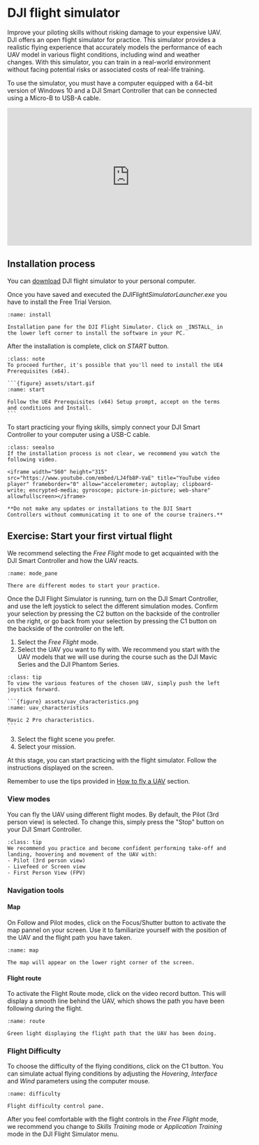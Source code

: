 # DJI flight simulator

Improve your piloting skills without risking damage to your expensive UAV. DJI offers an open flight simulator for practice. This simulator provides a realistic flying experience that accurately models the performance of each UAV model in various flight conditions, including wind and weather changes.
With this simulator, you can train in a real-world environment without facing potential risks or associated costs of real-life training.

To use the simulator, you must have a computer equipped with a 64-bit version of Windows 10 and a DJI Smart Controller that can be connected using a Micro-B to USB-A cable.

<iframe width="560" height="315" src="https://www.youtube.com/embed/Zb_XKPgr0oo" title="YouTube video player" frameborder="0" allow="accelerometer; autoplay; clipboard-write; encrypted-media; gyroscope; picture-in-picture; web-share" allowfullscreen></iframe>

## Installation process
You can [download](https://sim.djicdn.com/Launcher/DJIFlightSimulatorLauncher.zip) DJI flight simulator to your personal computer.

Once you have saved and executed the _DJIFlightSimulatorLauncher.exe_ you have to install the Free Trial Version.

```{figure} assets/install.png
:name: install

Installation pane for the DJI Flight Simulator. Click on _INSTALL_ in the lower left corner to install the software in your PC.
```

After the installation is complete, click on _START_ button.

````{admonition} UE4 Prerequisites
:class: note
To proceed further, it's possible that you'll need to install the UE4 Prerequisites (x64).

```{figure} assets/start.gif
:name: start

Follow the UE4 Prerequisites (x64) Setup prompt, accept on the terms and conditions and Install.
```
````

To start practicing your flying skills, simply connect your DJI Smart Controller to your computer using a USB-C cable.

```{admonition} Quick guide on DJI Flight simulator installation
:class: seealso
If the installation process is not clear, we recommend you watch the following video.

<iframe width="560" height="315" src="https://www.youtube.com/embed/LJ4fb8P-VaE" title="YouTube video player" frameborder="0" allow="accelerometer; autoplay; clipboard-write; encrypted-media; gyroscope; picture-in-picture; web-share" allowfullscreen></iframe>

**Do not make any updates or installations to the DJI Smart Controllers without communicating it to one of the course trainers.**
```

## Exercise: Start your first virtual flight

We recommend selecting the _Free Flight_ mode to get acquainted with the DJI Smart Controller and how the UAV reacts.

```{figure} assets/mode_pane.png
:name: mode_pane

There are different modes to start your practice.
```

Once the DJI Flight Simulator is running, turn on the DJI Smart Controller, and use the left joystick to select the different simulation modes. Confirm your selection by pressing the C2 button on the backside of the controller on the right, or go back from your selection by pressing the C1 button on the backside of the controller on the left.

1. Select the _Free Flight_ mode.
2. Select the UAV you want to fly with. We recommend you start with the UAV models that we will use during the course such as the DJI Mavic Series and the DJI Phantom Series.

````{admonition} UAV Characteristics
:class: tip
To view the various features of the chosen UAV, simply push the left joystick forward.

```{figure} assets/uav_characteristics.png
:name: uav_characteristics

Mavic 2 Pro characteristics.
```
````

3. Select the flight scene you prefer.
4. Select your mission.

At this stage, you can start practicing with the flight simulator. Follow the instructions displayed on the screen.

Remember to use the tips provided in [How to fly a UAV](https://unisvalbard.github.io/Geo-UAV/content/lessons/howto_fly/howto_fly.html) section.

### View modes
You can fly the UAV using different flight modes. By default, the Pilot (3rd person view) is selected. To change this, simply press the "Stop" button on your DJI Smart Controller.

```{admonition} Tip
:class: tip
We recommend you practice and become confident performing take-off and landing, hoovering and movement of the UAV with:
- Pilot (3rd person view)
- Livefeed or Screen view
- First Person View (FPV)
```

### Navigation tools
#### Map
On Follow and Pilot modes, click on the Focus/Shutter button to activate the map pannel on your screen. Use it to familiarize yourself with the position of the UAV and the flight path you have taken.

```{figure} assets/map.png
:name: map

The map will appear on the lower right corner of the screen.
```

#### Flight route
To activate the Flight Route mode, click on the video record button. This will display a smooth line behind the UAV, which shows the path you have been following during the flight.

```{figure} assets/route.png
:name: route

Green light displaying the flight path that the UAV has been doing.
```

### Flight Difficulty
To choose the difficulty of the flying conditions, click on the C1 button. You can simulate actual flying conditions by adjusting the _Hovering_, _Interface_ and _Wind_ parameters using the computer mouse.

```{figure} assets/difficulty.png
:name: difficulty

Flight difficulty control pane.
```

After you feel comfortable with the flight controls in the *_Free Flight_* mode, we recommend you change to _Skills Training_ mode or _Application Training_ mode in the DJI Flight Simulator menu.